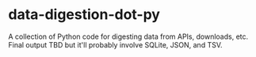 # data-digestion-dot-py
A collection of Python code for digesting data from APIs, downloads, etc. Final output TBD but it'll probably involve SQLite, JSON, and TSV.
